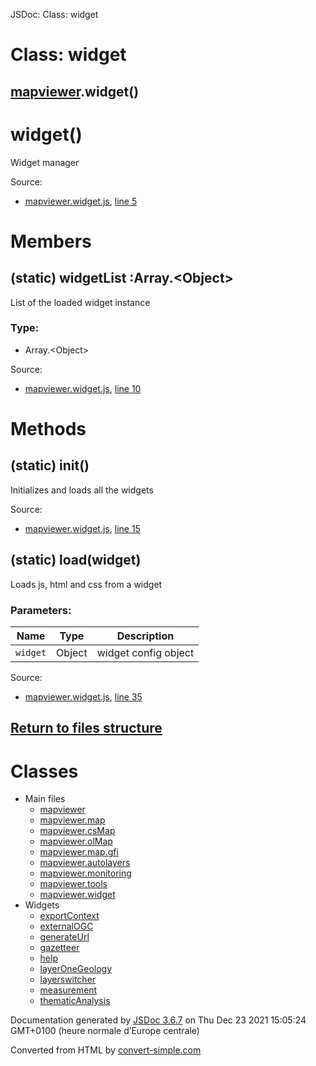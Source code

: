  JSDoc: Class: widget 

Class: widget
=============

[mapviewer](mapviewer.md).widget()
------------------------------------

# widget()

Widget manager

Source:

- [mapviewer.widget.js](../../../../src/main/webapp/js/mapviewer.widget.js), [line 5](../../../../src/main/webapp/js/mapviewer.widget.js#L5)

# Members

## (static) widgetList :Array.&lt;Object&gt;

List of the loaded widget instance

### Type:

* Array.&lt;Object&gt;

Source:

- [mapviewer.widget.js](../../../../src/main/webapp/js/mapviewer.widget.js), [line 10](../../../../src/main/webapp/js/mapviewer.widget.js#L10)

# Methods

## (static) init()

Initializes and loads all the widgets

Source:

- [mapviewer.widget.js](../../../../src/main/webapp/js/mapviewer.widget.js), [line 15](../../../../src/main/webapp/js/mapviewer.widget.js#L15)

## (static) load(widget)

Loads js, html and css from a widget

### Parameters:

| Name | Type | Description |
| --- | --- | --- |
| `widget` | Object | widget config object |

Source:

- [mapviewer.widget.js](../../../../src/main/webapp/js/mapviewer.widget.js), [line 35](../../../../src/main/webapp/js/mapviewer.widget.js#L35)

[Return to files structure](../files-structure.md)
------------------

# Classes

- Main files
  - [mapviewer](mapviewer.md)
  - [mapviewer.map](mapviewer.map.md)
  - [mapviewer.csMap](mapviewer.csMap.md)
  - [mapviewer.olMap](mapviewer.olMap.md)
  - [mapviewer.map.gfi](mapviewer.map.gfi.md)
  - [mapviewer.autolayers](mapviewer.autolayers.md)
  - [mapviewer.monitoring](mapviewer.monitoring.md)
  - [mapviewer.tools](mapviewer.tools.md)
  - [mapviewer.widget](mapviewer.widget.md)
- Widgets
  - [exportContext](exportContext.md)
  - [externalOGC](externalOGC.md)
  - [generateUrl](generateUrl.md)
  - [gazetteer](gazetteer.md)
  - [help](help.md)
  - [layerOneGeology](layerOneGeology.md)
  - [layerswitcher](layerswitcher.md)
  - [measurement](measurement.md)
  - [thematicAnalysis](thematicAnalysis.md)

Documentation generated by [JSDoc 3.6.7](https://github.com/jsdoc/jsdoc) on Thu Dec 23 2021 15:05:24 GMT+0100 (heure normale d’Europe centrale)

Converted from HTML by [convert-simple.com](https://www.convertsimple.com/convert-html-to-markdown/)